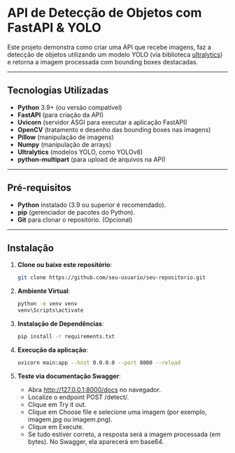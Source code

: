 # API de Detecção de Objetos com FastAPI & YOLO

Este projeto demonstra como criar uma API que recebe imagens, faz a detecção de objetos utilizando um modelo YOLO (via biblioteca [ultralytics](https://github.com/ultralytics/ultralytics)) e retorna a imagem processada com bounding boxes destacadas.

---

## Tecnologias Utilizadas

- **Python** 3.9+ (ou versão compatível)
- **FastAPI** (para criação da API)
- **Uvicorn** (servidor ASGI para executar a aplicação FastAPI)
- **OpenCV** (tratamento e desenho das bounding boxes nas imagens)
- **Pillow** (manipulação de imagens)
- **Numpy** (manipulação de arrays)
- **Ultralytics** (modelos YOLO, como YOLOv8)
- **python-multipart** (para upload de arquivos na API)

---

## Pré-requisitos

- **Python** instalado (3.9 ou superior é recomendado).
- **pip** (gerenciador de pacotes do Python).
- **Git** para clonar o repositório. (Opcional)

---

## Instalação

1. **Clone ou baixe este repositório**:

   ```bash
   git clone https://github.com/seu-usuario/seu-repositorio.git

2. **Ambiente Virtual**:
   ```bash
   python -m venv venv
   venv\Scripts\activate

3. **Instalação de Dependências**:
   ```bash
   pip install -r requirements.txt

4. **Execução da aplicação**:
   ```bash
   uvicorn main:app --host 0.0.0.0 --port 8000 --reload

4. **Teste via documentação Swagger**:
    * Abra http://127.0.0.1:8000/docs no navegador.
    * Localize o endpoint POST /detect/.
    * Clique em Try it out.
    * Clique em Choose file e selecione uma imagem (por exemplo, imagem.jpg ou imagem.png).
    * Clique em Execute.
    * Se tudo estiver correto, a resposta será a imagem processada (em bytes). No Swagger, ela aparecerá em base64.